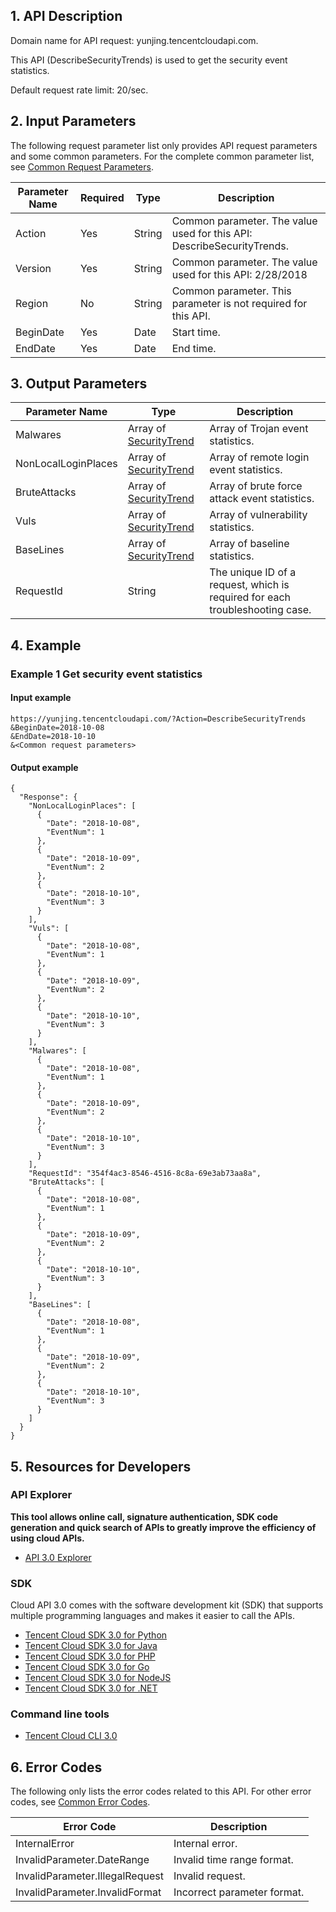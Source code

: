 ## 1. API Description

Domain name for API request: yunjing.tencentcloudapi.com.

This API (DescribeSecurityTrends) is used to get the security event statistics.

Default request rate limit: 20/sec.

## 2. Input Parameters

The following request parameter list only provides API request parameters and some common parameters. For the complete common parameter list, see [Common Request Parameters](/document/api/296/19828).

| Parameter Name | Required | Type | Description |
|---------|---------|---------|---------|
| Action | Yes | String | Common parameter. The value​used for this API: DescribeSecurityTrends. |
| Version | Yes | String | Common parameter. The value used for this API: 2/28/2018 |
| Region | No | String | Common parameter. This parameter is not required for this API. |
| BeginDate | Yes | Date | Start time. |
| EndDate | Yes | Date | End time. |

## 3. Output Parameters

| Parameter Name | Type | Description |
|---------|---------|---------|
| Malwares | Array of [SecurityTrend](/document/api/296/19867#SecurityTrend) | Array of Trojan event statistics. |
| NonLocalLoginPlaces | Array of [SecurityTrend](/document/api/296/19867#SecurityTrend) | Array of remote login event statistics. |
| BruteAttacks | Array of [SecurityTrend](/document/api/296/19867#SecurityTrend) | Array of brute force attack event statistics. |
| Vuls | Array of [SecurityTrend](/document/api/296/19867#SecurityTrend) | Array of vulnerability statistics. |
| BaseLines | Array of [SecurityTrend](/document/api/296/19867#SecurityTrend) | Array of baseline statistics. |
| RequestId | String | The unique ID of a request, which is required for each troubleshooting case. |

## 4. Example

### Example 1 Get security event statistics

#### Input example

```
https://yunjing.tencentcloudapi.com/?Action=DescribeSecurityTrends
&BeginDate=2018-10-08
&EndDate=2018-10-10
&<Common request parameters>
```

#### Output example

```
{
  "Response": {
    "NonLocalLoginPlaces": [
      {
        "Date": "2018-10-08",
        "EventNum": 1
      },
      {
        "Date": "2018-10-09",
        "EventNum": 2
      },
      {
        "Date": "2018-10-10",
        "EventNum": 3
      }
    ],
    "Vuls": [
      {
        "Date": "2018-10-08",
        "EventNum": 1
      },
      {
        "Date": "2018-10-09",
        "EventNum": 2
      },
      {
        "Date": "2018-10-10",
        "EventNum": 3
      }
    ],
    "Malwares": [
      {
        "Date": "2018-10-08",
        "EventNum": 1
      },
      {
        "Date": "2018-10-09",
        "EventNum": 2
      },
      {
        "Date": "2018-10-10",
        "EventNum": 3
      }
    ],
    "RequestId": "354f4ac3-8546-4516-8c8a-69e3ab73aa8a",
    "BruteAttacks": [
      {
        "Date": "2018-10-08",
        "EventNum": 1
      },
      {
        "Date": "2018-10-09",
        "EventNum": 2
      },
      {
        "Date": "2018-10-10",
        "EventNum": 3
      }
    ],
    "BaseLines": [
      {
        "Date": "2018-10-08",
        "EventNum": 1
      },
      {
        "Date": "2018-10-09",
        "EventNum": 2
      },
      {
        "Date": "2018-10-10",
        "EventNum": 3
      }
    ]
  }
}
```


## 5. Resources for Developers

### API Explorer

**This tool allows online call, signature authentication, SDK code generation and quick search of APIs to greatly improve the efficiency of using cloud APIs.**

* [API 3.0 Explorer](https://console.cloud.tencent.com/api/explorer?Product=yunjing&Version=2018-02-28&Action=DescribeSecurityTrends)

### SDK

Cloud API 3.0 comes with the software development kit (SDK) that supports multiple programming languages and makes it easier to call the APIs.

* [Tencent Cloud SDK 3.0 for Python](https://github.com/TencentCloud/tencentcloud-sdk-python)
* [Tencent Cloud SDK 3.0 for Java](https://github.com/TencentCloud/tencentcloud-sdk-java)
* [Tencent Cloud SDK 3.0 for PHP](https://github.com/TencentCloud/tencentcloud-sdk-php)
* [Tencent Cloud SDK 3.0 for Go](https://github.com/TencentCloud/tencentcloud-sdk-go)
* [Tencent Cloud SDK 3.0 for NodeJS](https://github.com/TencentCloud/tencentcloud-sdk-nodejs)
* [Tencent Cloud SDK 3.0 for .NET](https://github.com/TencentCloud/tencentcloud-sdk-dotnet)

### Command line tools

* [Tencent Cloud CLI 3.0](https://cloud.tencent.com/document/product/440/6176)

## 6. Error Codes

The following only lists the error codes related to this API. For other error codes, see [Common Error Codes](/document/api/296/19830#.E5.85.AC.E5.85.B1.E9.94.99.E8.AF.AF.E7.A0.81).

| Error Code | Description |
|---------|---------|
| InternalError | Internal error. |
| InvalidParameter.DateRange | Invalid time range format. |
| InvalidParameter.IllegalRequest | Invalid request. |
| InvalidParameter.InvalidFormat | Incorrect parameter format. |

